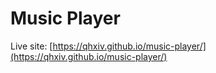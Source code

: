 # Music Player

Live site: [https://qhxiv.github.io/music-player/](https://qhxiv.github.io/music-player/)